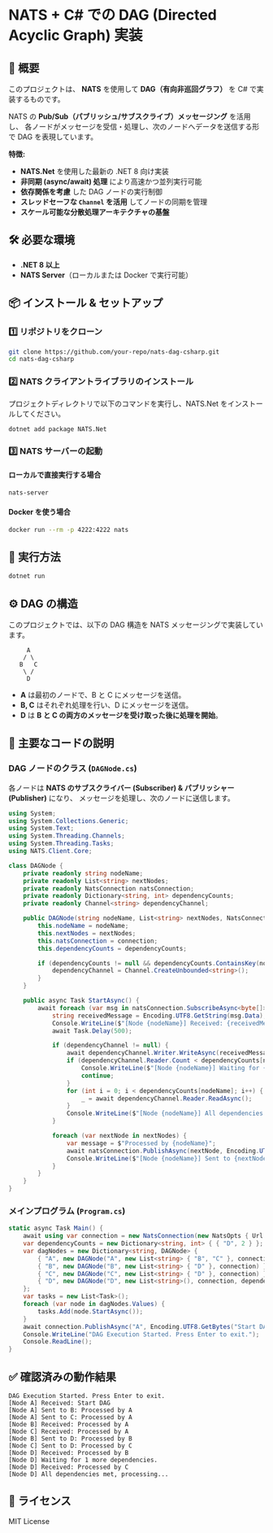 # NATS + C# での DAG (Directed Acyclic Graph) 実装

## 🚀 概要
このプロジェクトは、 **NATS** を使用して **DAG（有向非巡回グラフ）** を C# で実装するものです。

NATS の **Pub/Sub（パブリッシュ/サブスクライブ）メッセージング** を活用し、
各ノードがメッセージを受信・処理し、次のノードへデータを送信する形で DAG を表現しています。

**特徴:**
- **NATS.Net** を使用した最新の .NET 8 向け実装
- **非同期 (async/await) 処理** により高速かつ並列実行可能
- **依存関係を考慮** した DAG ノードの実行制御
- **スレッドセーフな `Channel` を活用** してノードの同期を管理
- **スケール可能な分散処理アーキテクチャの基盤**

## 🛠️ 必要な環境
- **.NET 8 以上**
- **NATS Server**（ローカルまたは Docker で実行可能）

## 📦 インストール & セットアップ
### 1️⃣ **リポジトリをクローン**
```sh
git clone https://github.com/your-repo/nats-dag-csharp.git
cd nats-dag-csharp
```

### 2️⃣ **NATS クライアントライブラリのインストール**
プロジェクトディレクトリで以下のコマンドを実行し、NATS.Net をインストールしてください。
```sh
dotnet add package NATS.Net
```

### 3️⃣ **NATS サーバーの起動**
#### **ローカルで直接実行する場合**
```sh
nats-server
```
#### **Docker を使う場合**
```sh
docker run --rm -p 4222:4222 nats
```

## 🚀 実行方法
```sh
dotnet run
```

## ⚙️ DAG の構造
このプロジェクトでは、以下の DAG 構造を NATS メッセージングで実装しています。
```
     A
    / \
   B   C
    \ /
     D
```
- **A** は最初のノードで、B と C にメッセージを送信。
- **B, C** はそれぞれ処理を行い、D にメッセージを送信。
- **D** は **B と C の両方のメッセージを受け取った後に処理を開始**。

## 🔄 主要なコードの説明
### **DAG ノードのクラス (`DAGNode.cs`)**
各ノードは **NATS のサブスクライバー (Subscriber) & パブリッシャー (Publisher)** になり、
メッセージを処理し、次のノードに送信します。
```csharp
using System;
using System.Collections.Generic;
using System.Text;
using System.Threading.Channels;
using System.Threading.Tasks;
using NATS.Client.Core;

class DAGNode {
    private readonly string nodeName;
    private readonly List<string> nextNodes;
    private readonly NatsConnection natsConnection;
    private readonly Dictionary<string, int> dependencyCounts;
    private readonly Channel<string> dependencyChannel;

    public DAGNode(string nodeName, List<string> nextNodes, NatsConnection connection, Dictionary<string, int> dependencyCounts = null) {
        this.nodeName = nodeName;
        this.nextNodes = nextNodes;
        this.natsConnection = connection;
        this.dependencyCounts = dependencyCounts;

        if (dependencyCounts != null && dependencyCounts.ContainsKey(nodeName)) {
            dependencyChannel = Channel.CreateUnbounded<string>();
        }
    }

    public async Task StartAsync() {
        await foreach (var msg in natsConnection.SubscribeAsync<byte[]>(nodeName)) {
            string receivedMessage = Encoding.UTF8.GetString(msg.Data);
            Console.WriteLine($"[Node {nodeName}] Received: {receivedMessage}");
            await Task.Delay(500);

            if (dependencyChannel != null) {
                await dependencyChannel.Writer.WriteAsync(receivedMessage);
                if (dependencyChannel.Reader.Count < dependencyCounts[nodeName]) {
                    Console.WriteLine($"[Node {nodeName}] Waiting for {dependencyCounts[nodeName] - dependencyChannel.Reader.Count} more dependencies.");
                    continue;
                }
                for (int i = 0; i < dependencyCounts[nodeName]; i++) {
                    _ = await dependencyChannel.Reader.ReadAsync();
                }
                Console.WriteLine($"[Node {nodeName}] All dependencies met, processing...");
            }

            foreach (var nextNode in nextNodes) {
                var message = $"Processed by {nodeName}";
                await natsConnection.PublishAsync(nextNode, Encoding.UTF8.GetBytes(message));
                Console.WriteLine($"[Node {nodeName}] Sent to {nextNode}: {message}");
            }
        }
    }
}
```

### **メインプログラム (`Program.cs`)**
```csharp
static async Task Main() {
    await using var connection = new NatsConnection(new NatsOpts { Url = "nats://localhost:4222" });
    var dependencyCounts = new Dictionary<string, int> { { "D", 2 } };
    var dagNodes = new Dictionary<string, DAGNode> {
        { "A", new DAGNode("A", new List<string> { "B", "C" }, connection) },
        { "B", new DAGNode("B", new List<string> { "D" }, connection) },
        { "C", new DAGNode("C", new List<string> { "D" }, connection) },
        { "D", new DAGNode("D", new List<string>(), connection, dependencyCounts) }
    };
    var tasks = new List<Task>();
    foreach (var node in dagNodes.Values) {
        tasks.Add(node.StartAsync());
    }
    await connection.PublishAsync("A", Encoding.UTF8.GetBytes("Start DAG"));
    Console.WriteLine("DAG Execution Started. Press Enter to exit.");
    Console.ReadLine();
}
```

## ✅ 確認済みの動作結果
```
DAG Execution Started. Press Enter to exit.
[Node A] Received: Start DAG
[Node A] Sent to B: Processed by A
[Node A] Sent to C: Processed by A
[Node B] Received: Processed by A
[Node C] Received: Processed by A
[Node B] Sent to D: Processed by B
[Node C] Sent to D: Processed by C
[Node D] Received: Processed by B
[Node D] Waiting for 1 more dependencies.
[Node D] Received: Processed by C
[Node D] All dependencies met, processing...
```

## 📜 ライセンス
MIT License

